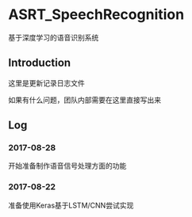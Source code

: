 # ASRT_SpeechRecognition
基于深度学习的语音识别系统

## Introduction

这里是更新记录日志文件

如果有什么问题，团队内部需要在这里直接写出来

## Log
### 2017-08-28
开始准备制作语音信号处理方面的功能
### 2017-08-22
准备使用Keras基于LSTM/CNN尝试实现